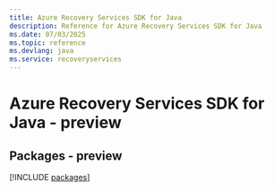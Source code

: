 ```yaml
---
title: Azure Recovery Services SDK for Java
description: Reference for Azure Recovery Services SDK for Java
ms.date: 07/03/2025
ms.topic: reference
ms.devlang: java
ms.service: recoveryservices
---
```

# Azure Recovery Services SDK for Java - preview
## Packages - preview
[!INCLUDE [packages](recovery-services-index.md)]
